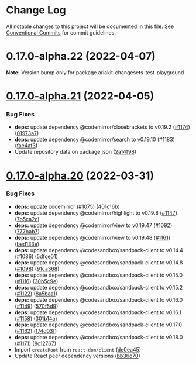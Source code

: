 # Change Log

All notable changes to this project will be documented in this file.
See [Conventional Commits](https://conventionalcommits.org) for commit guidelines.

# 0.17.0-alpha.22 (2022-04-07)

**Note:** Version bump only for package ariakit-changesets-test-playground





# [0.17.0-alpha.21](https://github.com/ariakit-changesets-test/ariakit-changesets-test/compare/ariakit-changesets-test-playground@0.17.0-alpha.20...ariakit-changesets-test-playground@0.17.0-alpha.21) (2022-04-05)


### Bug Fixes

* **deps:** update dependency @codemirror/closebrackets to v0.19.2 ([#1174](https://github.com/ariakit-changesets-test/ariakit-changesets-test/issues/1174)) ([01973a7](https://github.com/ariakit-changesets-test/ariakit-changesets-test/commit/01973a799477d4a9a75a316b0b6c2f7296a8aa18))
* **deps:** update dependency @codemirror/search to v0.19.10 ([#1183](https://github.com/ariakit-changesets-test/ariakit-changesets-test/issues/1183)) ([fae4af3](https://github.com/ariakit-changesets-test/ariakit-changesets-test/commit/fae4af3852036bdb0af135dd9c86ffd39289d8cd))
* Update repository data on package.json ([2a14f98](https://github.com/ariakit-changesets-test/ariakit-changesets-test/commit/2a14f98bf19d713dd145d4dfa2e5775f5469ce9c))





# [0.17.0-alpha.20](https://github.com/ariakit-changesets-test/ariakit-changesets-test/compare/ariakit-changesets-test-playground@0.17.0-alpha.19...ariakit-changesets-test-playground@0.17.0-alpha.20) (2022-03-31)


### Bug Fixes

* **deps:** update codemirror ([#1075](https://github.com/ariakit-changesets-test/ariakit-changesets-test/issues/1075)) ([401c16b](https://github.com/ariakit-changesets-test/ariakit-changesets-test/commit/401c16b46b06427f735a93b796206125eb4d1112))
* **deps:** update dependency @codemirror/highlight to v0.19.8 ([#1147](https://github.com/ariakit-changesets-test/ariakit-changesets-test/issues/1147)) ([7b5ca2c](https://github.com/ariakit-changesets-test/ariakit-changesets-test/commit/7b5ca2c5d74c8835ee856b11d4d58e9ba0fd6d40))
* **deps:** update dependency @codemirror/view to v0.19.47 ([#1092](https://github.com/ariakit-changesets-test/ariakit-changesets-test/issues/1092)) ([777bab7](https://github.com/ariakit-changesets-test/ariakit-changesets-test/commit/777bab7e7b8547bcc1c44d1ab879f5a3f7d14467))
* **deps:** update dependency @codemirror/view to v0.19.48 ([#1161](https://github.com/ariakit-changesets-test/ariakit-changesets-test/issues/1161)) ([bed133e](https://github.com/ariakit-changesets-test/ariakit-changesets-test/commit/bed133e0fd6bc4c11f8c188cbdf236e530ad942a))
* **deps:** update dependency @codesandbox/sandpack-client to v0.14.4 ([#1086](https://github.com/ariakit-changesets-test/ariakit-changesets-test/issues/1086)) ([5dfce01](https://github.com/ariakit-changesets-test/ariakit-changesets-test/commit/5dfce013ed75262c531a1e5f04cab600ac273382))
* **deps:** update dependency @codesandbox/sandpack-client to v0.14.8 ([#1098](https://github.com/ariakit-changesets-test/ariakit-changesets-test/issues/1098)) ([91ca368](https://github.com/ariakit-changesets-test/ariakit-changesets-test/commit/91ca368a5e911df7aea080b54dee0020031131dc))
* **deps:** update dependency @codesandbox/sandpack-client to v0.15.0 ([#1116](https://github.com/ariakit-changesets-test/ariakit-changesets-test/issues/1116)) ([30b5c9e](https://github.com/ariakit-changesets-test/ariakit-changesets-test/commit/30b5c9e0f1228deaecabde79310c26396796972a))
* **deps:** update dependency @codesandbox/sandpack-client to v0.15.2 ([#1122](https://github.com/ariakit-changesets-test/ariakit-changesets-test/issues/1122)) ([8a5baa1](https://github.com/ariakit-changesets-test/ariakit-changesets-test/commit/8a5baa1038eb55ed7690cb580c6ccebceb37a2dc))
* **deps:** update dependency @codesandbox/sandpack-client to v0.16.0 ([#1149](https://github.com/ariakit-changesets-test/ariakit-changesets-test/issues/1149)) ([570f5d9](https://github.com/ariakit-changesets-test/ariakit-changesets-test/commit/570f5d90b22ab890709b1a78b9f4bcd3933ef705))
* **deps:** update dependency @codesandbox/sandpack-client to v0.16.1 ([#1158](https://github.com/ariakit-changesets-test/ariakit-changesets-test/issues/1158)) ([301b14a](https://github.com/ariakit-changesets-test/ariakit-changesets-test/commit/301b14a94187217a4912217902925a4a87a79d03))
* **deps:** update dependency @codesandbox/sandpack-client to v0.17.0 ([#1162](https://github.com/ariakit-changesets-test/ariakit-changesets-test/issues/1162)) ([f74d03f](https://github.com/ariakit-changesets-test/ariakit-changesets-test/commit/f74d03f2233d37339736a6c2afa45936a49f87b4))
* **deps:** update dependency @codesandbox/sandpack-client to v0.18.0 ([#1171](https://github.com/ariakit-changesets-test/ariakit-changesets-test/issues/1171)) ([8c12767](https://github.com/ariakit-changesets-test/ariakit-changesets-test/commit/8c12767b0a2712958fa665412b3a2cc920e30b26))
* Import `createRoot` from `react-dom/client` ([de0ea45](https://github.com/ariakit-changesets-test/ariakit-changesets-test/commit/de0ea45d5d2d8502d84b3f7c8961fa816fee908b))
* Update React peer dependency versions ([bb36c70](https://github.com/ariakit-changesets-test/ariakit-changesets-test/commit/bb36c709b4ec0444941f7b7ac60e311b55ccbe9d))
